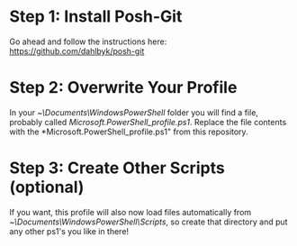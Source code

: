 # Step 1: Install Posh-Git
Go ahead and follow the instructions here: https://github.com/dahlbyk/posh-git

# Step 2: Overwrite Your Profile
In your *~\Documents\WindowsPowerShell* folder you will find a file, probably called *Microsoft.PowerShell_profile.ps1*.  Replace the file contents with the *Microsoft.PowerShell_profile.ps1" from this repository.

# Step 3: Create Other Scripts (optional)
If you want, this profile will also now load files automatically from *~\Documents\WindowsPowerShell\Scripts*, so create that directory and put any other ps1's you like in there!